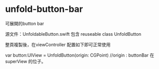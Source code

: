 # unfold-button-bar
可展開的button bar

源文件：UnfoldableButton.swift
包含 reuseable class UnfoldButton 

整頁複製後，在viewController 配置如下即可正常使用

var button:UIView = UnfoldButton(origin: CGPoint) //origin : buttonBar 在 superView 的位子。

